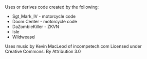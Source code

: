 Uses or derives code created by the following:

* Sgt_Mark_IV - motorcycle code
* Doom Center - motorcycle code
* DaZombieKiller - ZKVN
* Isle
* Wildweasel

Uses music by Kevin MacLeod of incompetech.com
Licensed under Creative Commons: By Attribution 3.0